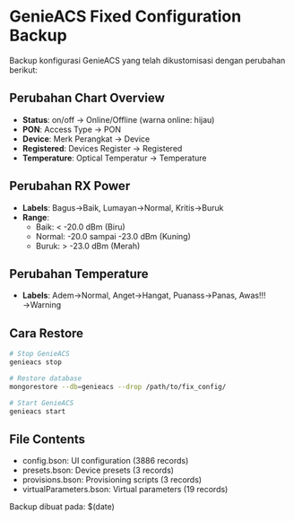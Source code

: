# GenieACS Fixed Configuration Backup

Backup konfigurasi GenieACS yang telah dikustomisasi dengan perubahan berikut:

## Perubahan Chart Overview
- **Status**: on/off → Online/Offline (warna online: hijau)
- **PON**: Access Type → PON  
- **Device**: Merk Perangkat → Device
- **Registered**: Devices Register → Registered
- **Temperature**: Optical Temperatur → Temperature

## Perubahan RX Power
- **Labels**: Bagus→Baik, Lumayan→Normal, Kritis→Buruk
- **Range**: 
  - Baik: < -20.0 dBm (Biru)
  - Normal: -20.0 sampai -23.0 dBm (Kuning)  
  - Buruk: > -23.0 dBm (Merah)

## Perubahan Temperature
- **Labels**: Adem→Normal, Anget→Hangat, Puanass→Panas, Awas!!!→Warning

## Cara Restore
```bash
# Stop GenieACS
genieacs stop

# Restore database
mongorestore --db=genieacs --drop /path/to/fix_config/

# Start GenieACS  
genieacs start
```

## File Contents
- config.bson: UI configuration (3886 records)
- presets.bson: Device presets (3 records)
- provisions.bson: Provisioning scripts (3 records)
- virtualParameters.bson: Virtual parameters (19 records)

Backup dibuat pada: $(date)
